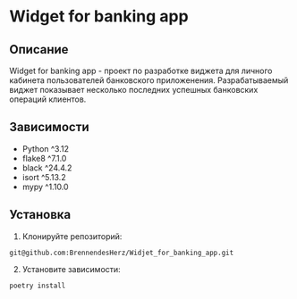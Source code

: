  # Widget for banking app
 
## Описание

Widget for banking app - проект по разработке виджета для личного кабинета пользователей банковского приложенения. Разрабатываемый виджет показывает несколько последних успешных банковских операций клиентов.

## Зависимости

- Python ^3.12
- flake8 ^7.1.0
- black ^24.4.2
- isort ^5.13.2
- mypy ^1.10.0


## Установка

1. Клонируйте репозиторий:
```
git@github.com:BrennendesHerz/Widjet_for_banking_app.git
```

2. Установите зависимости:
```python
poetry install
```
